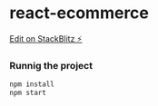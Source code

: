 # react-ecommerce

[Edit on StackBlitz ⚡️](https://stackblitz.com/edit/stackblitz-starters-w3yxax)

### Runnig the project

```bash
npm install
npm start
```
